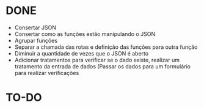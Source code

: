 # DONE

- Consertar JSON
- Consertar como as funções estão manipulando o JSON
- Agrupar funções
- Separar a chamada das rotas e definição das funções para outra função
- Diminuir a quantidade de vezes que o JSON é aberto
- Adicionar tratamentos para verificar se o dado existe, realizar um tratamento da entrada de dados (Passar os dados para um formulário para realizar verificações

# TO-DO
